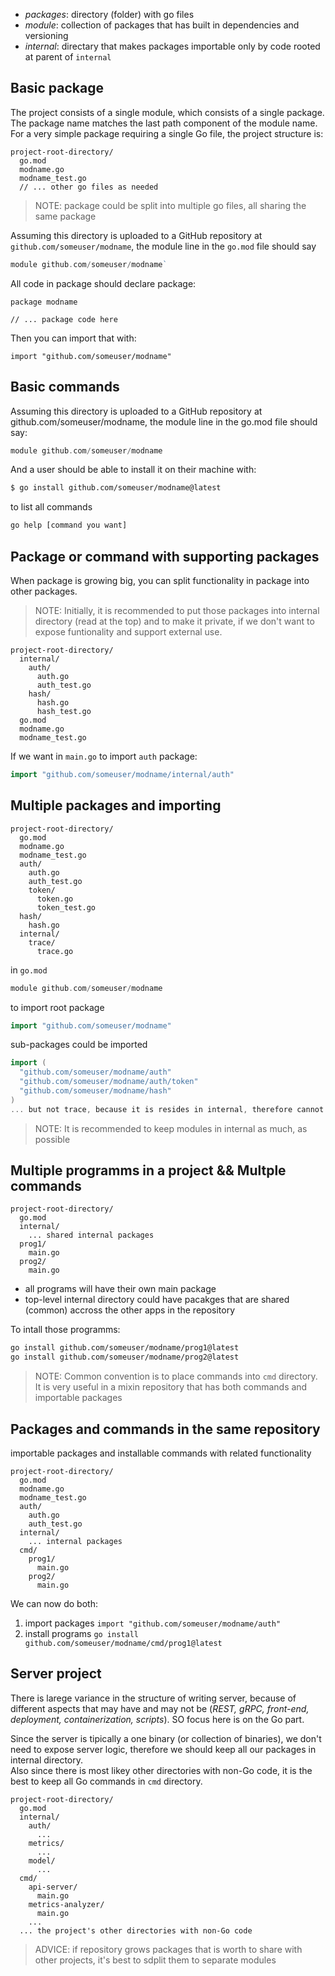 - _packages_: directory (folder) with go files
- _module_: collection of packages that has built in dependencies and versioning
- _internal_: directary that makes packages importable only by code rooted at parent of `internal`

## Basic package
The project consists of a single module, which consists of a single package.  
The package name matches the last path component of the module name. For a very simple package requiring a single Go file, the project structure is:
```
project-root-directory/
  go.mod
  modname.go
  modname_test.go
  // ... other go files as needed
```
> NOTE: package could be split into multiple go files, all sharing the same package

Assuming this directory is uploaded to a GitHub repository at `github.com/someuser/modname`, the module line in the `go.mod` file should say  
```go
module github.com/someuser/modname`  
```

All code in package should declare package:
```
package modname

// ... package code here
```

Then you can import that with:
```
import "github.com/someuser/modname"
```

## Basic commands
Assuming this directory is uploaded to a GitHub repository at github.com/someuser/modname, the module line in the go.mod file should say:
```go
module github.com/someuser/modname
```
And a user should be able to install it on their machine with:
```bash
$ go install github.com/someuser/modname@latest
```

to list all commands
```bash
go help [command you want]
```

## Package or command with supporting packages
When package is growing big, you can split functionality in package into other packages.  
> NOTE: Initially, it is recommended to put those packages into internal directory (read at the top) and to make it private, if we don't want to expose funtionality and support external use.
```
project-root-directory/
  internal/
    auth/
      auth.go
      auth_test.go
    hash/
      hash.go
      hash_test.go
  go.mod
  modname.go
  modname_test.go
```
If we want in `main.go` to import `auth` package: 
```go
import "github.com/someuser/modname/internal/auth"
```

## Multiple packages and importing
```
project-root-directory/
  go.mod
  modname.go
  modname_test.go
  auth/
    auth.go
    auth_test.go
    token/
      token.go
      token_test.go
  hash/
    hash.go
  internal/
    trace/
      trace.go
```
in `go.mod`
```go
module github.com/someuser/modname
```

to import root package
```go
import "github.com/someuser/modname"
```

sub-packages could be imported 
```go
import (
  "github.com/someuser/modname/auth"
  "github.com/someuser/modname/auth/token"
  "github.com/someuser/modname/hash"
)
... but not trace, because it is resides in internal, therefore cannot be imported
```
> NOTE: It is recommended to keep modules in internal as much, as possible

## Multiple programms in a project && Multple commands
```
project-root-directory/
  go.mod
  internal/
    ... shared internal packages
  prog1/
    main.go
  prog2/
    main.go
```
- all programs will have their own main package
- top-level internal directory could have pacakges that are shared (common) accross the other apps in the repository

To intall those programms:
```bash
go install github.com/someuser/modname/prog1@latest
go install github.com/someuser/modname/prog2@latest
```
> NOTE: Common convention is to place commands into `cmd` directory. It is very useful in a mixin repository that has both commands and importable packages



## Packages and commands in the same repository
importable packages and installable commands with related functionality
```
project-root-directory/
  go.mod
  modname.go
  modname_test.go
  auth/
    auth.go
    auth_test.go
  internal/
    ... internal packages
  cmd/
    prog1/
      main.go
    prog2/
      main.go
```

We can now do both:
1. import packages
   `import "github.com/someuser/modname/auth"`
2. install programs
   `go install github.com/someuser/modname/cmd/prog1@latest`


## Server project
There is larege variance in the structure of writing server, because of different aspects that may have and may not be (_REST, gRPC, front-end, deployment, containerization, scripts_). SO focus here is on the Go part.  

Since the server is tipically a one binary (or collection of binaries), we don't need to expose server logic, therefore we should keep all our packages in internal directory.  
Also since there is most likey other directories with non-Go code, it is the best to keep all Go commands in `cmd` directory.
```
project-root-directory/
  go.mod
  internal/
    auth/
      ...
    metrics/
      ...
    model/
      ...
  cmd/
    api-server/
      main.go
    metrics-analyzer/
      main.go
    ...
  ... the project's other directories with non-Go code
```
> ADVICE: if repository grows packages that is worth to share with other projects, it's best to sdplit them to separate modules
